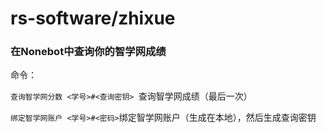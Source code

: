 # rs-software/zhixue

### 在Nonebot中查询你的智学网成绩

命令：

`查询智学网分数 <学号>#<查询密钥> `查询智学网成绩（最后一次）

`绑定智学网账户 <学号>#<密码>`绑定智学网账户（生成在本地），然后生成查询密钥

